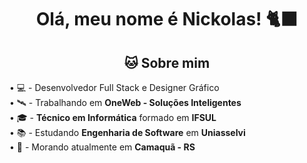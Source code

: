 # <h1 align="center">Olá, meu nome é Nickolas! 🐈‍⬛</h1>

## <h2 align="center">🐱 Sobre mim</h2>
 • 💻 - Desenvolvedor Full Stack e Designer Gráfico  
 • 🛰️ - Trabalhando em **OneWeb - Soluções Inteligentes**  
 • 🎓 - **Técnico em Informática** formado em **IFSUL**   
 • 📚 - Estudando **Engenharia de Software** em **Uniasselvi**  
 • 📌 - Morando atualmente em **Camaquã - RS**  

 
